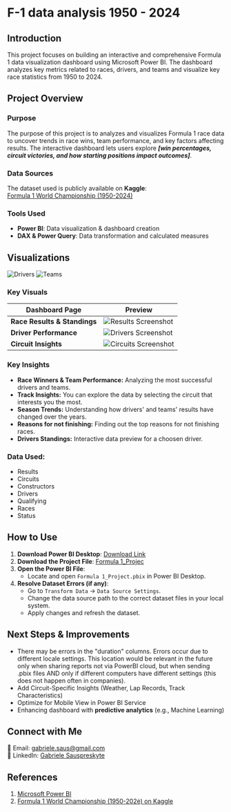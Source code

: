 # F-1 data analysis 1950 - 2024

## Introduction

This project focuses on building an interactive and comprehensive Formula 1 data visualization dashboard using Microsoft Power BI. The dashboard analyzes key metrics related to races, drivers, and teams and visualize key race statistics from 1950 to 2024.

## Project Overview

### Purpose

The purpose of this project is to analyzes and visualizes Formula 1 race data to uncover trends in race wins, team performance, and key factors affecting results. The interactive dashboard lets users explore ***[win percentages, circuit victories, and how starting positions impact outcomes]***.

### Data Sources

The dataset used is publicly available on **Kaggle**:  
[Formula 1 World Championship (1950-2024)](https://www.kaggle.com/datasets/rohanrao/formula-1-world-championship-1950-2020)

### Tools Used
- **Power BI**: Data visualization & dashboard creation
- **DAX & Power Query**: Data transformation and calculated measures

## Visualizations

![Drivers](https://github.com/gabrielesaus/portfolio/blob/main/Drivers.png)
![Teams](https://github.com/gabrielesaus/portfolio/blob/main/Teams.png)

### Key Visuals
| Dashboard Page | Preview |
|---------------|---------|
| **Race Results & Standings** | ![Results Screenshot](visuals/f1_results.png) |
| **Driver Performance** | ![Drivers Screenshot](visuals/f1_drivers.png) |
| **Circuit Insights** | ![Circuits Screenshot](visuals/f1_circuits.png) |

### Key Insights
- **Race Winners & Team Performance:** Analyzing the most successful drivers and teams.
- **Track Insights:** You can explore the data by selecting the circuit that interests you the most.
- **Season Trends:** Understanding how drivers' and teams' results have changed over the years.
- **Reasons for not finishing:** Finding out the top reasons for not finishing races. 
- **Drivers Standings:** Interactive data preview for a choosen driver.

### Data Used:
- Results
- Circuits
- Constructors
- Drivers
- Qualifying
- Races
- Status

## How to Use

1. **Download Power BI Desktop**: [Download Link](https://powerbi.microsoft.com/en-us/desktop/)
2. **Download the Project File**: [Formula 1_Projec](https://github.com/gabrielesaus/portfolio/blob/main/Formula%201_Project.pbix)
3. **Open the Power BI File**:
    - Locate and open `Formula 1_Project.pbix` in Power BI Desktop.
4. **Resolve Dataset Errors (if any)**:
    - Go to `Transform Data` -> `Data Source Settings`.
    - Change the data source path to the correct dataset files in your local system.
    - Apply changes and refresh the dataset.

## Next Steps & Improvements

- There may be errors in the "duration" columns. Errors occur due to different locale settings. This location would be relevant in the future only when sharing reports not via PowerBI cloud, but when sending .pbix files AND only if different computers have different settings (this does not happen often in companies).
- Add Circuit-Specific Insights (Weather, Lap Records, Track Characteristics)
- Optimize for Mobile View in Power BI Service
- Enhancing dashboard with **predictive analytics** (e.g., Machine Learning)  

## Connect with Me

📧 Email: gabriele.saus@gmail.com  
💼 LinkedIn: [Gabriele Sauspreskyte](https://www.linkedin.com/in/gabriele-saus/)  

## References

1. [Microsoft Power BI](https://www.microsoft.com/en-us/power-platform/products/power-bi)
2. [Formula 1 World Championship (1950-202ė) on Kaggle](https://www.kaggle.com/datasets/rohanrao/formula-1-world-championship-1950-2020)
